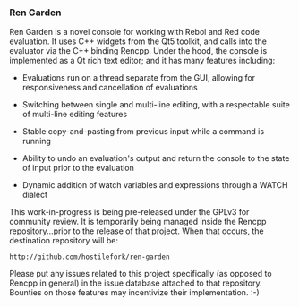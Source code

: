 ### Ren Garden

Ren Garden is a novel console for working with Rebol and Red code evaluation.  It uses C++ widgets from the Qt5 toolkit, and calls into the evaluator via the C++ binding Rencpp.  Under the hood, the console is implemented as a Qt rich text editor; and it has many features including:

* Evaluations run on a thread separate from the GUI, allowing for responsiveness and cancellation of evaluations

* Switching between single and multi-line editing, with a respectable suite of multi-line editing features

* Stable copy-and-pasting from previous input while a command is running

* Ability to undo an evaluation's output and return the console to the state of input prior to the evaluation

* Dynamic addition of watch variables and expressions through a WATCH dialect

This work-in-progress is being pre-released under the GPLv3 for community review.  It is temporarily being managed inside the Rencpp repository...prior to the release of that project.  When that occurs, the destination repository will be:

    http://github.com/hostilefork/ren-garden

Please put any issues related to this project specifically (as opposed to Rencpp in general) in the issue database attached to that repository.  Bounties on those features may incentivize their implementation.  :-)
